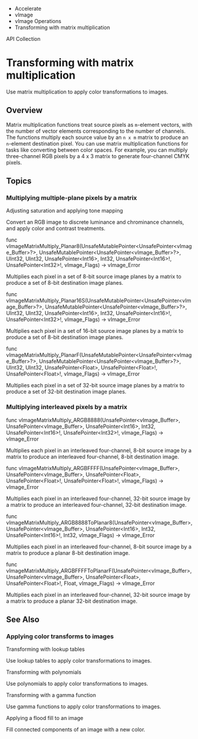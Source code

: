 

- Accelerate
- vImage
- vImage Operations
-  Transforming with matrix multiplication 

API Collection

# Transforming with matrix multiplication

Use matrix multiplication to apply color transformations to images.

## Overview

Matrix multiplication functions treat source pixels as `m`-element vectors, with the number of vector elements corresponding to the number of channels. The functions multiply each source value by an `n x m` matrix to produce an `n`-element destination pixel. You can use matrix multiplication functions for tasks like converting between color spaces. For example, you can multiply three-channel RGB pixels by a 4 x 3 matrix to generate four-channel CMYK pixels.

## Topics

### Multiplying multiple-plane pixels by a matrix

Adjusting saturation and applying tone mapping

Convert an RGB image to discrete luminance and chrominance channels, and apply color and contrast treatments.

func vImageMatrixMultiply_Planar8(UnsafeMutablePointer&lt;UnsafePointer&lt;vImage_Buffer>?>, UnsafeMutablePointer&lt;UnsafePointer&lt;vImage_Buffer>?>, UInt32, UInt32, UnsafePointer&lt;Int16>, Int32, UnsafePointer&lt;Int16>!, UnsafePointer&lt;Int32>!, vImage_Flags) -> vImage_Error

Multiplies each pixel in a set of 8-bit source image planes by a matrix to produce a set of 8-bit destination image planes.

func vImageMatrixMultiply_Planar16S(UnsafeMutablePointer&lt;UnsafePointer&lt;vImage_Buffer>?>, UnsafeMutablePointer&lt;UnsafePointer&lt;vImage_Buffer>?>, UInt32, UInt32, UnsafePointer&lt;Int16>, Int32, UnsafePointer&lt;Int16>!, UnsafePointer&lt;Int32>!, vImage_Flags) -> vImage_Error

Multiplies each pixel in a set of 16-bit source image planes by a matrix to produce a set of 8-bit destination image planes.

func vImageMatrixMultiply_PlanarF(UnsafeMutablePointer&lt;UnsafePointer&lt;vImage_Buffer>?>, UnsafeMutablePointer&lt;UnsafePointer&lt;vImage_Buffer>?>, UInt32, UInt32, UnsafePointer&lt;Float>, UnsafePointer&lt;Float>!, UnsafePointer&lt;Float>!, vImage_Flags) -> vImage_Error

Multiplies each pixel in a set of 32-bit source image planes by a matrix to produce a set of 32-bit destination image planes.

### Multiplying interleaved pixels by a matrix

func vImageMatrixMultiply_ARGB8888(UnsafePointer&lt;vImage_Buffer>, UnsafePointer&lt;vImage_Buffer>, UnsafePointer&lt;Int16>, Int32, UnsafePointer&lt;Int16>!, UnsafePointer&lt;Int32>!, vImage_Flags) -> vImage_Error

Multiplies each pixel in an interleaved four-channel, 8-bit source image by a matrix to produce an interleaved four-channel, 8-bit destination image.

func vImageMatrixMultiply_ARGBFFFF(UnsafePointer&lt;vImage_Buffer>, UnsafePointer&lt;vImage_Buffer>, UnsafePointer&lt;Float>, UnsafePointer&lt;Float>!, UnsafePointer&lt;Float>!, vImage_Flags) -> vImage_Error

Multiplies each pixel in an interleaved four-channel, 32-bit source image by a matrix to produce an interleaved four-channel, 32-bit destination image.

func vImageMatrixMultiply_ARGB8888ToPlanar8(UnsafePointer&lt;vImage_Buffer>, UnsafePointer&lt;vImage_Buffer>, UnsafePointer&lt;Int16>, Int32, UnsafePointer&lt;Int16>!, Int32, vImage_Flags) -> vImage_Error

Multiplies each pixel in an interleaved four-channel, 8-bit source image by a matrix to produce a planar 8-bit destination image.

func vImageMatrixMultiply_ARGBFFFFToPlanarF(UnsafePointer&lt;vImage_Buffer>, UnsafePointer&lt;vImage_Buffer>, UnsafePointer&lt;Float>, UnsafePointer&lt;Float>!, Float, vImage_Flags) -> vImage_Error

Multiplies each pixel in an interleaved four-channel, 32-bit source image by a matrix to produce a planar 32-bit destination image.

## See Also

### Applying color transforms to images

Transforming with lookup tables

Use lookup tables to apply color transformations to images.

Transforming with polynomials

Use polynomials to apply color transformations to images.

Transforming with a gamma function

Use gamma functions to apply color transformations to images.

Applying a flood fill to an image

Fill connected components of an image with a new color.


